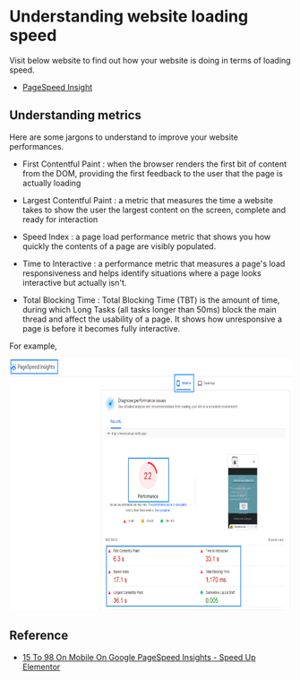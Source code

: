 # Understanding website loading speed 

Visit below website to find out how your website is doing in terms of loading speed. 

- [PageSpeed Insight](https://pagespeed.web.dev/)

## Understanding metrics 
Here are some jargons to understand to improve your website performances. 

- First Contentful Paint : when the browser renders the first bit of content from the DOM, providing the first feedback to the user that the page is actually loading

- Largest Contentful Paint : a metric that measures the time a website takes to show the user the largest content on the screen, complete and ready for interaction

- Speed Index : a page load performance metric that shows you how quickly the contents of a page are visibly populated.

- Time to Interactive : a performance metric that measures a page's load responsiveness and helps identify situations where a page looks interactive but actually isn't.

- Total Blocking Time : Total Blocking Time (TBT) is the amount of time, during which Long Tasks (all tasks longer than 50ms) block the main thread and affect the usability of a page. It shows how unresponsive a page is before it becomes fully interactive.

For example, 

<img src="reference/mobile-performance.png" alt="website performance metrics" height=450 width=700 />

## Reference
- [15 To 98 On Mobile On Google PageSpeed Insights - Speed Up Elementor](https://youtu.be/vrzz7NY42dQ)
